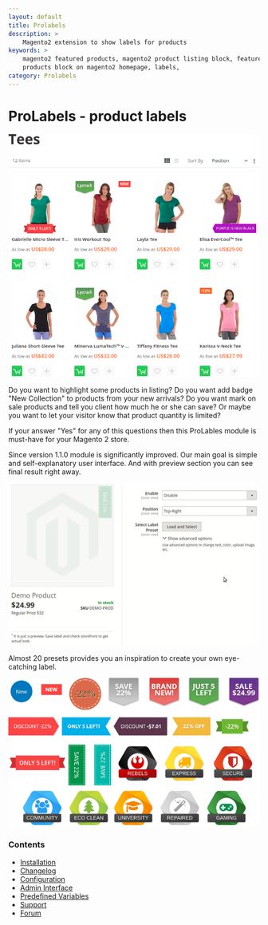 ```yaml
---
layout: default
title: Prolabels
description: >
    Magento2 extension to show labels for products
keywords: >
    magento2 featured products, magento2 product listing block, featured
    products block on magento2 homepage, labels,
category: Prolabels
---
```


# ProLabels - product labels

![ProLabels example](/images/m2/prolabels/example.png)

Do you want to highlight some products in listing? Do you want add badge "New Collection" to products from your new arrivals? Do you want mark on sale products and tell you client how much he or she can save? Or maybe you want to let your visitor know that product quantity is limited?

If your answer "Yes" for any of this questions then this ProLables module is must-have for your Magento 2 store.

Since version 1.1.0 module is significantly improved. Our main goal is simple and self-explanatory user interface. And with preview section you can see final result right away.

![ProLabels preview demo](/images/m2/prolabels/preview-demo.gif)

Almost 20 presets provides you an inspiration to create your own eye-catching label.

![ProLabels presets](/images/m2/prolabels/presets-120.png)

### Contents

* [Installation](installation/)
* [Changelog](changelog/)
* [Configuration](configuration/)
* [Admin Interface](interfaces/)
* [Predefined Variables](predefined/)
* [Support](https://swissuplabs.com/contacts/)
* [Forum](https://swissuplabs.com/magento-forum/)
